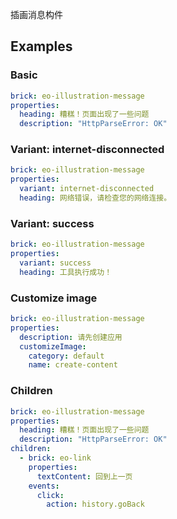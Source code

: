 插画消息构件

## Examples

### Basic

```yaml preview
brick: eo-illustration-message
properties:
  heading: 糟糕！页面出现了一些问题
  description: "HttpParseError: OK"
```

### Variant: internet-disconnected

```yaml preview
brick: eo-illustration-message
properties:
  variant: internet-disconnected
  heading: 网络错误，请检查您的网络连接。
```

### Variant: success

```yaml preview
brick: eo-illustration-message
properties:
  variant: success
  heading: 工具执行成功！
```

### Customize image

```yaml preview
brick: eo-illustration-message
properties:
  description: 请先创建应用
  customizeImage:
    category: default
    name: create-content
```

### Children

```yaml preview
brick: eo-illustration-message
properties:
  heading: 糟糕！页面出现了一些问题
  description: "HttpParseError: OK"
children:
  - brick: eo-link
    properties:
      textContent: 回到上一页
    events:
      click:
        action: history.goBack
```
